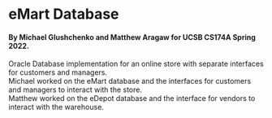 # eMart Database
#### By Michael Glushchenko and Matthew Aragaw for UCSB CS174A Spring 2022.

Oracle Database implementation for an online store with separate interfaces for customers and managers.<br />
Michael worked on the eMart database and the interfaces for customers and managers to interact with the store.<br />
Matthew worked on the eDepot database and the interface for vendors to interact with the warehouse.
